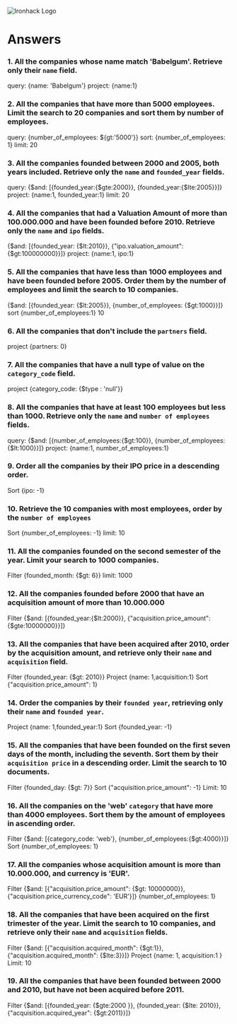 ![Ironhack Logo](https://i.imgur.com/1QgrNNw.png)

# Answers

### 1. All the companies whose name match 'Babelgum'. Retrieve only their `name` field.
query: {name: 'Babelgum'}
project: {name:1}

### 2. All the companies that have more than 5000 employees. Limit the search to 20 companies and sort them by **number of employees**.

query: {number_of_employees: ${gt:'5000'}}
sort: {number_of_employees: 1}
limit: 20

### 3. All the companies founded between 2000 and 2005, both years included. Retrieve only the `name` and `founded_year` fields.

query: {$and: [{founded_year:{$gte:2000}}, {founded_year:{$lte:2005}}]}
project: {name:1, founded_year:1}
limit: 20

### 4. All the companies that had a Valuation Amount of more than 100.000.000 and have been founded before 2010. Retrieve only the `name` and `ipo` fields.

{$and: [{founded_year: {$lt:2010}}, {"ipo.valuation_amount": {$gt:100000000}}]}
project: {name:1, ipo:1}

### 5. All the companies that have less than 1000 employees and have been founded before 2005. Order them by the number of employees and limit the search to 10 companies.

{$and: [{founded_year: {$lt:2005}}, {number_of_employees: {$gt:1000}}]}
sort {number_of_employees:1}
10

### 6. All the companies that don't include the `partners` field.
project {partners: 0}

### 7. All the companies that have a null type of value on the `category_code` field.

project {category_code: {$type : 'null'}}

### 8. All the companies that have at least 100 employees but less than 1000. Retrieve only the `name` and `number of employees` fields.

query: {$and: [{number_of_employees:{$gt:100}}, {number_of_employees:{$lt:1000}}]}
project: {name:1, number_of_employees:1}


### 9. Order all the companies by their IPO price in a descending order.

Sort {ipo: -1}

### 10. Retrieve the 10 companies with most employees, order by the `number of employees`

Sort {number_of_employees: -1}
limit: 10

### 11. All the companies founded on the second semester of the year. Limit your search to 1000 companies.

Filter {founded_month: {$gt: 6}}
limit: 1000

### 12. All the companies founded before 2000 that have an acquisition amount of more than 10.000.000

Filter {$and: [{founded_year:{$lt:2000}}, {"acquisition.price_amount":{$gte:10000000}}]}

### 13. All the companies that have been acquired after 2010, order by the acquisition amount, and retrieve only their `name` and `acquisition` field.

Filter {founded_year: {$gt: 2010}}
Project {name: 1,acquisition:1}
Sort {"acquisition.price_amount": 1}

### 14. Order the companies by their `founded year`, retrieving only their `name` and `founded year`.

Project {name: 1,founded_year:1}
Sort {founded_year: -1}

### 15. All the companies that have been founded on the first seven days of the month, including the seventh. Sort them by their `acquisition price` in a descending order. Limit the search to 10 documents.

Filter {founded_day: {$gt: 7}}
Sort {"acquisition.price_amount": -1}
Limit: 10

### 16. All the companies on the 'web' `category` that have more than 4000 employees. Sort them by the amount of employees in ascending order.

Filter {$and: [{category_code: 'web'}, {number_of_employees:{$gt:4000}}]}
Sort {number_of_employees: 1}

### 17. All the companies whose acquisition amount is more than 10.000.000, and currency is 'EUR'.

Filter {$and: [{"acquisition.price_amount": {$gt: 10000000}}, {"acquisition.price_currency_code": 'EUR'}]}
{number_of_employees: 1}

### 18. All the companies that have been acquired on the first trimester of the year. Limit the search to 10 companies, and retrieve only their `name` and `acquisition` fields.

Filter {$and: [{"acquisition.acquired_month": {$gt:1}}, {"acquisition.acquired_month": {$lte:3}}]}
Project {name: 1, acquisition:1 }
Limit: 10

### 19. All the companies that have been founded between 2000 and 2010, but have not been acquired before 2011.

Filter {$and: [{founded_year: {$gte:2000 }}, {founded_year: {$lte: 2010}}, {"acquisition.acquired_year": {$gt:2011}}]}